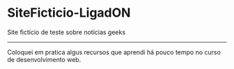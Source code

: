 # SiteFicticio-LigadON
Site fictício de teste sobre noticias geeks <br>
<hr>
Coloquei em pratica algus recursos que aprendi há pouco tempo no curso de desenvolvimento web.
